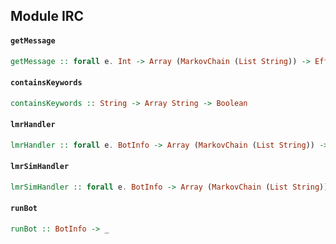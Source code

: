 ## Module IRC

#### `getMessage`

``` purescript
getMessage :: forall e. Int -> Array (MarkovChain (List String)) -> Eff (random :: RANDOM | e) String
```

#### `containsKeywords`

``` purescript
containsKeywords :: String -> Array String -> Boolean
```

#### `lmrHandler`

``` purescript
lmrHandler :: forall e. BotInfo -> Array (MarkovChain (List String)) -> Aff (irc :: IRC, console :: CONSOLE | e) Unit
```

#### `lmrSimHandler`

``` purescript
lmrSimHandler :: forall e. BotInfo -> Array (MarkovChain (List String)) -> Aff (irc :: IRC, console :: CONSOLE | e) Unit
```

#### `runBot`

``` purescript
runBot :: BotInfo -> _
```


